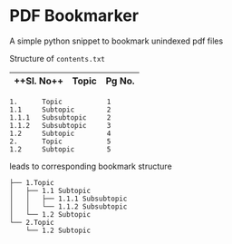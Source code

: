 # PDF Bookmarker

A simple python snippet to bookmark unindexed pdf files

Structure of `contents.txt` 

| ++Sl. No++ | Topic | Pg No. |
|------------|:-----:|--------|
```
1.      Topic           1
1.1     Subtopic        2
1.1.1   Subsubtopic     2
1.1.2   Subsubtopic     3
1.2     Subtopic        4
2.      Topic           5
1.2     Subtopic        5
```
leads to corresponding bookmark structure 
``` 
├── 1.Topic
│   ├── 1.1 Subtopic
│   │   ├── 1.1.1 Subsubtopic
│   │   └── 1.1.2 Subsubtopic
│   └── 1.2 Subtopic
└── 2.Topic
    └── 1.2 Subtopic
```
